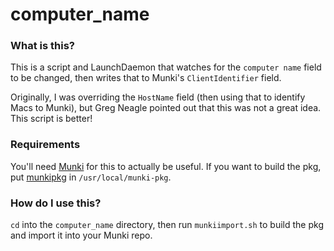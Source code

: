 # computer_name

### What is this?

This is a script and LaunchDaemon that watches for the `computer name` field to be changed, then writes that to Munki's `ClientIdentifier` field.

Originally, I was overriding the `HostName` field (then using that to identify Macs to Munki), but Greg Neagle pointed out that this was not a great idea. This script is better!

### Requirements

You'll need [Munki](https://github.com/munki/munki) for this to actually be useful. If you want to build the pkg, put [munkipkg](https://github.com/munki/munki-pkg) in `/usr/local/munki-pkg`.

### How do I use this?

`cd` into the `computer_name` directory, then run `munkiimport.sh` to build the pkg and import it into your Munki repo.